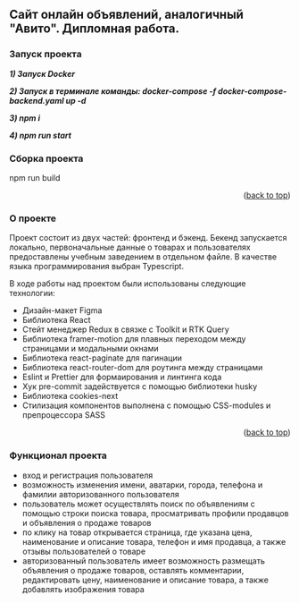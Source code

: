   ##  Сайт онлайн объявлений, аналогичный "Авито". Дипломная работа.

### Запуск проекта
***1) Запуск Docker***

***2) Запуск в терминале команды: docker-compose -f docker-compose-backend.yaml up -d***

***3) npm i***

***4) npm run start***



### Сборка проекта

npm run build


<p align="right">(<a href="#readme-top">back to top</a>)</p>



### О проекте

Проект состоит из двух частей: фронтенд и бэкенд. Бекенд запускается локально, первоначальные данные о товарах и пользователях предоставлены учебным заведением в отдельном файле. В качестве языка программирования выбран Typescript.

В ходе работы над проектом были использованы следующие технологии:

* Дизайн-макет Figma
* Библиотека React
* Стейт менеджер Redux в связке с Toolkit и RTK Query
* Библиотека framer-motion для плавных переходом между страницами и модальными окнами
* Библиотека react-paginate для пагинации
* Библиотека react-router-dom для роутинга между страницами
* Eslint и Prettier для формаирования и линтинга кода
* Хук pre-commit задействуется с помощью библиотеки husky 
* Библиотека cookies-next 
* Стилизация компонентов выполнена с помощью CSS-modules и препроцессора SASS


<p align="right">(<a href="#readme-top">back to top</a>)</p>

### Функционал проекта

* вход и регистрация пользователя
* возможность изменения имени, аватарки, города, телефона и фамилии авторизованного пользователя
* пользователь может осуществлять поиск по объявлениям с помощью строки поиска товара, просматривать профили продавцов и объявления о продаже товаров
* по клику на товар открывается страница, где указана цена, наименование и описание товара, телефон и имя продавца, а также отзывы пользователей о товаре
* авторизованный пользователь имеет возможность размещать объявления о продаже товаров, оставлять комментарии, редактировать цену, наименование и описание товара, а также добавлять изображения товара




